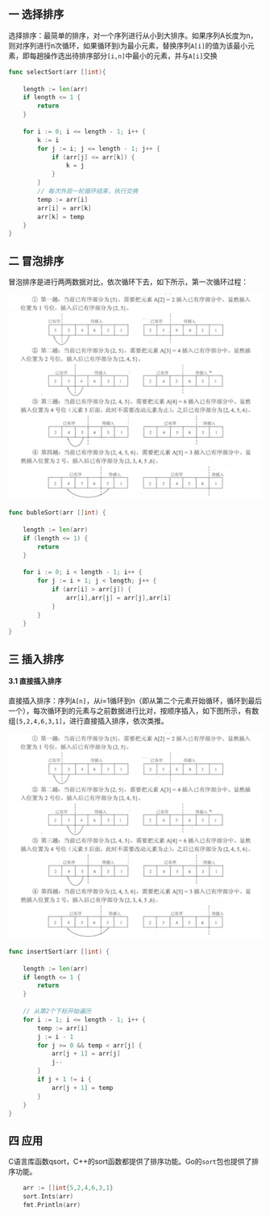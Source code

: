 ## 一 选择排序

选择排序：最简单的排序，对一个序列进行从小到大排序。如果序列A长度为n，则对序列进行n次循环，如果循环到i为最小元素，替换序列`A[i]`的值为该最小元素，即每趟操作选出待排序部分`[i,n]`中最小的元素，并与`A[i]`交换

```go
func selectSort(arr []int){

    length := len(arr)
    if length <= 1 {
        return
    }

	for i := 0; i <= length - 1; i++ {
		k := i
		for j := i; j <= length - 1; j++ {
			if (arr[j] <= arr[k]) {
				k = j
			}
		}
		// 每次外层一轮循环结束，执行交换
		temp := arr[i]
		arr[i] = arr[k]
		arr[k] = temp
	}
}
```

## 二 冒泡排序

冒泡排序是进行两两数据对比，依次循环下去，如下所示，第一次循环过程：  

![](../../images/algorithm/03-02.png) 

```go
func bubleSort(arr []int) {

	length := len(arr)
	if (length <= 1) {
		return
	}

	for i := 0; i < length - 1; i++ {
		for j := i + 1; j < length; j++ {
			if (arr[i] > arr[j]) {
				arr[i],arr[j] = arr[j],arr[i]
			}
		}
	}
}
```


## 三 插入排序

#### 3.1 直接插入排序

直接插入排序：序列`A[n]`，从i=1循环到n（即从第二个元素开始循环，循环到最后一个），每次循环到的元素与之前数据进行比对，按顺序插入，如下图所示，有数组`[5,2,4,6,3,1]`，进行直接插入排序，依次类推。    

![](../../images/algorithm/03-02.png)

```go
func insertSort(arr []int) {

    length := len(arr)
    if length <= 1 {
        return
	}
    
    // 从第2个下标开始遍历
	for i := 1; i <= length - 1; i++ {		
		temp := arr[i]
		j := i - 1
		for j >= 0 && temp < arr[j] {
			arr[j + 1] = arr[j]
			j--
		}
		if j + 1 != i {
			arr[j + 1] = temp
		}
	}
}
```

## 四 应用

C语言库函数qsort，C++的sort函数都提供了排序功能。Go的`sort`包也提供了排序功能。  

```go
	arr := []int{5,2,4,6,3,1}
	sort.Ints(arr)
	fmt.Println(arr)
```